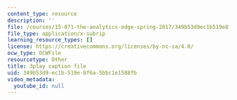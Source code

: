 ```yaml
---
content_type: resource
description: ''
file: /courses/15-071-the-analytics-edge-spring-2017/349b53d9ec1b519e8f6a5bbc1e1588fb_ww-S4khiumM.vtt
file_type: application/x-subrip
learning_resource_types: []
license: https://creativecommons.org/licenses/by-nc-sa/4.0/
ocw_type: OCWFile
resourcetype: Other
title: 3play caption file
uid: 349b53d9-ec1b-519e-8f6a-5bbc1e1588fb
video_metadata:
  youtube_id: null
---
```

